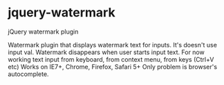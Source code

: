 jquery-watermark
================

jQuery watermark plugin

Watermark plugin that displays watermark text for inputs. 
It's doesn't use input val. 
Watermark disappears when user starts input text.
For now working text input from keyboard, from context menu, from keys (Ctrl+V etc)
Works on IE7+, Chrome, Firefox, Safari 5+
Only problem is browser's autocomplete.
